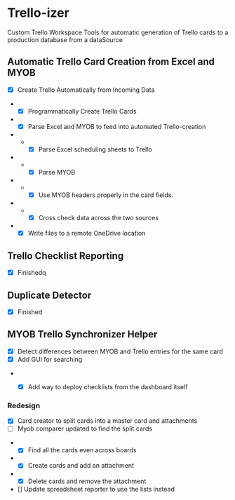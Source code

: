 # Trello-izer

Custom Trello Workspace Tools for automatic generation of Trello cards to a production database from a dataSource

## Automatic Trello Card Creation from Excel and MYOB

- [x] Create Trello Automatically from Incoming Data
- - [x] Programmatically Create Trello Cards
- - [x] Parse Excel and MYOB to feed into automated Trello-creation
- - - [x] Parse Excel scheduling sheets to Trello
- - - [x] Parse MYOB
- - - [x] Use MYOB headers properly in the card fields.
- - - [x] Cross check data across the two sources
- - [x] Write files to a remote OneDrive location

## Trello Checklist Reporting

- [x] Finishedq

## Duplicate Detector

- [x] Finished

## MYOB Trello Synchronizer Helper

- [x] Detect differences between MYOB and Trello entries for the same card
- [x] Add GUI for searching
- - [x] Add way to deploy checklists from the dashboard itself




### Redesign

- [x]  Card creator to split cards into a master card and attachments
- [ ] Myob comparer updated to find the split cards
- - [x] Find all the cards even across boards
- - [x] Create cards and add an attachment
- - [x] Delete cards and remove the attachment
- [] Update spreadsheet reporter to use the lists instead